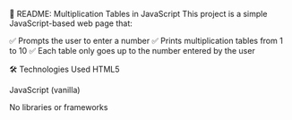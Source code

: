 📘 README: Multiplication Tables in JavaScript
This project is a simple JavaScript-based web page that:

✅ Prompts the user to enter a number
✅ Prints multiplication tables from 1 to 10
✅ Each table only goes up to the number entered by the user

🛠 Technologies Used
HTML5

JavaScript (vanilla)

No libraries or frameworks
